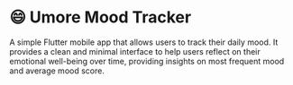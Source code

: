 # 😄 Umore Mood Tracker

A simple Flutter mobile app that allows users to track their daily mood. It provides a clean and minimal interface to help users reflect on their emotional well-being over time, providing insights on most frequent mood and average mood score.
